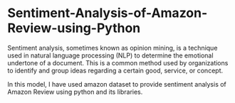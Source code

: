 # Sentiment-Analysis-of-Amazon-Review-using-Python

Sentiment analysis, sometimes known as opinion mining, is a technique used in natural language processing (NLP) to determine the emotional undertone of a document. This is a common method used by organizations to identify and group ideas regarding a certain good, service, or concept.

In this model, I have used amazon dataset to provide sentiment analysis of Amazon Review using python and its libraries.
